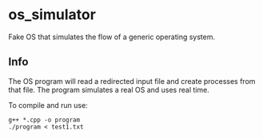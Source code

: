 # os_simulator
Fake OS that simulates the flow of a generic operating system.

## Info
The OS program will read a redirected input file and create processes from that file.
The program simulates a real OS and uses real time.

To compile and run use:
```
g++ *.cpp -o program
./program < test1.txt
```
